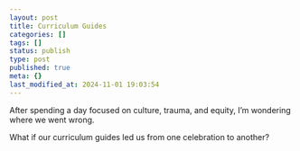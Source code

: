 ```yaml
---
layout: post
title: Curriculum Guides
categories: []
tags: []
status: publish
type: post
published: true
meta: {}
last_modified_at: 2024-11-01 19:03:54
---
```


After spending a day focused on culture, trauma, and equity, I’m wondering where we went wrong.

What if our curriculum guides led us from one celebration to another?
